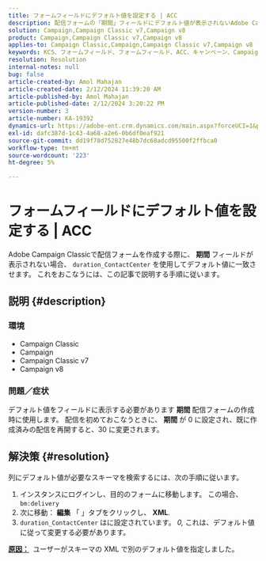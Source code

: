 ```yaml
---
title: フォームフィールドにデフォルト値を設定する | ACC
description: 配信フォームの「期間」フィールドにデフォルト値が表示されないAdobe Campaign Classicの問題を修正する方法を説明します。
solution: Campaign,Campaign Classic v7,Campaign v8
product: Campaign,Campaign Classic v7,Campaign v8
applies-to: Campaign Classic,Campaign,Campaign Classic v7,Campaign v8
keywords: KCS、フォームフィールド、フォームフィールド、ACC、キャンペーン、Campaign Classic、スキーマ、XML にデフォルト値を設定
resolution: Resolution
internal-notes: null
bug: false
article-created-by: Amol Mahajan
article-created-date: 2/12/2024 11:39:20 AM
article-published-by: Amol Mahajan
article-published-date: 2/12/2024 3:20:22 PM
version-number: 3
article-number: KA-19392
dynamics-url: https://adobe-ent.crm.dynamics.com/main.aspx?forceUCI=1&pagetype=entityrecord&etn=knowledgearticle&id=e0d78559-9bc9-ee11-9079-6045bd006b4b
exl-id: dafc387d-1c43-4a68-a2e6-0b6df0eaf921
source-git-commit: dd19f78d752827e48b7dc68adcd95500f2ffbca0
workflow-type: tm+mt
source-wordcount: '223'
ht-degree: 5%

---
```


# フォームフィールドにデフォルト値を設定する | ACC


Adobe Campaign Classicで配信フォームを作成する際に、 <b>期間</b> フィールドが表示されない場合、 `duration_ContactCenter` を使用してデフォルト値に一致させます。 これをおこなうには、この記事で説明する手順に従います。

## 説明 {#description}


### <b>環境</b>

- Campaign Classic
- Campaign
- Campaign Classic v7
- Campaign v8




### <b>問題／症状</b>

デフォルト値をフィールドに表示する必要があります <b>期間</b> 配信フォームの作成時に使用します。 配信を初めておこなうときに、 <b>期間</b> が 0 に設定され、既に作成済みの配信を再開すると、30 に変更されます。


## 解決策 {#resolution}


列にデフォルト値が必要なスキーマを検索するには、次の手順に従います。

1. インスタンスにログインし、目的のフォームに移動します。 この場合、 `bm:delivery`
2. 次に移動： <b>編集</b> 「 」タブをクリックし、 <b>XML</b>.
3. `duration_ContactCenter` はに設定されています。 *0,* これは、デフォルト値に従って変更する必要があります。




<b><u>原因：</u></b>  ユーザーがスキーマの XML で別のデフォルト値を指定しました。
